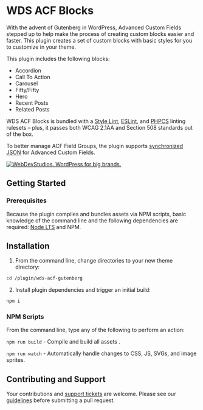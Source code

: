 WDS ACF Blocks
===
With the advent of Gutenberg in WordPress, Advanced Custom Fields stepped up to help make the process of creating custom blocks easier and faster. This plugin creates a set of custom blocks with basic styles for you to customize in your theme.

This plugin includes the following blocks:
- Accordion
- Call To Action
- Carousel
- Fifty/Fifty
- Hero
- Recent Posts
- Related Posts

WDS ACF Blocks is bundled with a [Style Lint](https://stylelint.io/), [ESLint](https://eslint.org/), and [PHPCS](https://github.com/squizlabs/PHP_CodeSniffer) linting rulesets – plus, it passes both WCAG 2.1AA and Section 508 standards out of the box.

To better manage ACF Field Groups, the plugin supports [synchronized JSON](https://www.advancedcustomfields.com/resources/synchronized-json/) for Advanced Custom Fields.

<a href="https://webdevstudios.com/contact/"><img src="https://webdevstudios.com/wp-content/uploads/2018/04/wds-github-banner.png" alt="WebDevStudios. WordPress for big brands."></a>

## Getting Started

### Prerequisites

Because the plugin compiles and bundles assets via NPM scripts, basic knowledge of the command line and the following dependencies are required: [Node LTS](https://nodejs.org) and NPM.

## Installation

1. From the command line, change directories to your new theme directory:

```bash
cd /plugin/wds-acf-gutenberg
```

2. Install plugin dependencies and trigger an initial build:

```bash
npm i
```

### NPM Scripts

From the command line, type any of the following to perform an action:

`npm run build` - Compile and build all assets .

`npm run watch` - Automatically handle changes to CSS, JS, SVGs, and image sprites.

## Contributing and Support

Your contributions and [support tickets](https://github.com/WebDevStudios/wds-acf-gutenberg/issues) are welcome. Please see our [guidelines](https://github.com/WebDevStudios/wds-acf-gutenberg/blob/master/.github/CONTRIBUTING.md) before submitting a pull request.

